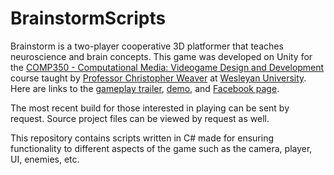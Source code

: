 # BrainstormScripts
Brainstorm is a two-player cooperative 3D platformer that teaches neuroscience and brain concepts. This game was developed on Unity for the [COMP350 - Computational Media: Videogame Design and Development](https://iasext.wesleyan.edu/regprod/!wesmaps_page.html?crse=014490&term=1181) course taught by [Professor Christopher Weaver](http://www.wesleyan.edu/academics/faculty/cweaver/profile.html) at [Wesleyan University](http://www.wesleyan.edu). Here are links to the [gameplay trailer](https://www.youtube.com/watch?v=Q8_6j7DDoUs), [demo](https://www.youtube.com/watch?v=e3r3AOiiue4), and [Facebook page](https://www.facebook.com/brainstormgooeygames/). 

The most recent build for those interested in playing can be sent by request. Source project files can be viewed by request as well.

This repository contains scripts written in C# made for ensuring functionality to different aspects of the game such as the camera, player, UI, enemies, etc.
